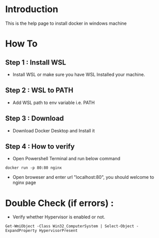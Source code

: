 # Introduction

This is the help page to install docker in windows machine 


# How To 

## Step 1 : Install WSL
- Install WSL or make sure you have WSL Installed your machine.


## Step 2 : WSL to PATH
- Add WSL path to env variable i.e. PATH


## Step 3 : Download
- Download Docker Desktop and Install it


## Step 4 :  How to verify
- Open Powershell Terminal and run below command

``` 
docker run -p 80:80 nginx 
``` 

- Open broweser and enter url "localhost:80", you should welcome to nginx page


# Double Check (if errors) : 
- Verify whether Hypervisor is enabled or not.

``` 
Get-WmiObject -Class Win32_ComputerSystem | Select-Object -ExpandProperty HypervisorPresent
``` 
